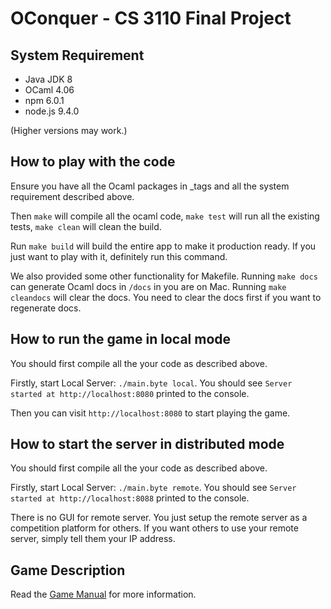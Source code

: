 # OConquer - CS 3110 Final Project

## System Requirement

- Java JDK 8
- OCaml 4.06
- npm 6.0.1
- node.js 9.4.0

(Higher versions may work.)

## How to play with the code

Ensure you have all the Ocaml packages in _tags and all the system requirement
described above.

Then `make` will compile all the ocaml code, `make test` will run all the
existing tests, `make clean` will clean the build.

Run `make build` will build the entire app to make it production ready. If you
just want to play with it, definitely run this command.

We also provided some other functionality for Makefile. Running `make docs` can
generate Ocaml docs in `/docs` in you are on Mac. Running `make cleandocs` will
clear the docs. You need to clear the docs first if you want to regenerate docs.

## How to run the game in local mode

You should first compile all the your code as described above.

Firstly, start Local Server: `./main.byte local`. You should see
`Server started at http://localhost:8080` printed to the console.

Then you can visit `http://localhost:8080` to start playing the game.

## How to start the server in distributed mode

You should first compile all the your code as described above.

Firstly, start Local Server: `./main.byte remote`. You should see
`Server started at http://localhost:8088` printed to the console.

There is no GUI for remote server. You just setup the remote server as a
competition platform for others. If you want others to use your remote server,
simply tell them your IP address.

## Game Description

Read the [Game Manual](./MANUAL.md)
for more information.
